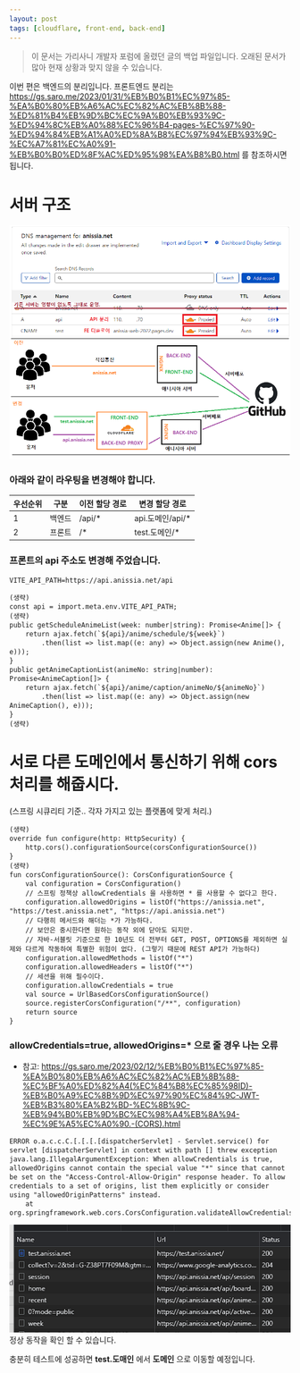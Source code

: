 ```yaml
---
layout: post
tags: [cloudflare, front-end, back-end]
---
```


> 이 문서는 가리사니 개발자 포럼에 올렸던 글의 백업 파일입니다.
오래된 문서가 많아 현재 상황과 맞지 않을 수 있습니다.

이번 편은 백엔드의 분리입니다.
프론트엔드 분리는 https://gs.saro.me/2023/01/31/%EB%B0%B1%EC%97%85-%EA%B0%80%EB%A6%AC%EC%82%AC%EB%8B%88-%ED%81%B4%EB%9D%BC%EC%9A%B0%EB%93%9C-%ED%94%8C%EB%A0%88%EC%96%B4-pages-%EC%97%90-%ED%94%84%EB%A1%A0%ED%8A%B8%EC%97%94%EB%93%9C-%EC%A7%81%EC%A0%91-%EB%B0%B0%ED%8F%AC%ED%95%98%EA%B8%B0.html 를 참조하시면 됩니다.


# 서버 구조

![설명](/file/forum/9fb707f3-d77d-4aa0-814b-c25292922a55.png)

### 아래와 같이 라우팅을 변경해야 합니다.

|우선순위|구분|이전 할당 경로|변경 할당 경로|
|---|---|---|---|
|1|백엔드|/api/*|api.도메인/api/*|
|2|프론트|/*|test.도메인/*|

### 프론트의 api 주소도 변경해 주었습니다.
```
VITE_API_PATH=https://api.anissia.net/api
```
```
(생략)
const api = import.meta.env.VITE_API_PATH;
(생략)
public getScheduleAnimeList(week: number|string): Promise<Anime[]> {
    return ajax.fetch(`${api}/anime/schedule/${week}`)
        .then(list => list.map((e: any) => Object.assign(new Anime(), e)));
}
public getAnimeCaptionList(animeNo: string|number): Promise<AnimeCaption[]> {
    return ajax.fetch(`${api}/anime/caption/animeNo/${animeNo}`)
        .then(list => list.map((e: any) => Object.assign(new AnimeCaption(), e)));
}
(생략)
```
# 서로 다른 도메인에서 통신하기 위해 cors 처리를 해줍시다.
(스프링 시큐리티 기준.. 각자 가지고 있는 플랫폼에 맞게 처리.)

```
(생략)
override fun configure(http: HttpSecurity) {
    http.cors().configurationSource(corsConfigurationSource())
}
(생략)
fun corsConfigurationSource(): CorsConfigurationSource {
    val configuration = CorsConfiguration()
    // 스프링 정책상 allowCredentials 을 사용하면 * 를 사용할 수 없다고 한다.
    configuration.allowedOrigins = listOf("https://anissia.net", "https://test.anissia.net", "https://api.anissia.net")
    // 다행히 메서드와 해더는 *가 가능하다.
    // 보안은 중시한다면 원하는 동작 외에 닫아도 되지만.
    // 자바-서블릿 기준으로 한 10년도 더 전부터 GET, POST, OPTIONS를 제외하면 실제와 다르게 작동하여 특별한 위험이 없다. (그렇기 때문에 REST API가 가능하다)
    configuration.allowedMethods = listOf("*")
    configuration.allowedHeaders = listOf("*")
    // 세션을 위해 필수이다.
    configuration.allowCredentials = true
    val source = UrlBasedCorsConfigurationSource()
    source.registerCorsConfiguration("/**", configuration)
    return source
}
```
### allowCredentials=true, allowedOrigins=* 으로 줄 경우 나는 오류

- 참고: https://gs.saro.me/2023/02/12/%EB%B0%B1%EC%97%85-%EA%B0%80%EB%A6%AC%EC%82%AC%EB%8B%88-%EC%BF%A0%ED%82%A4(%EC%84%B8%EC%85%98ID)-%EB%B0%A9%EC%8B%9D%EC%97%90%EC%84%9C-JWT-%EB%B3%80%EA%B2%BD-%EC%8B%9C-%EB%94%B0%EB%9D%BC%EC%98%A4%EB%8A%94-%EC%9E%A5%EC%A0%90.-(CORS).html

```
ERROR o.a.c.c.C.[.[.[.[dispatcherServlet] - Servlet.service() for servlet [dispatcherServlet] in context with path [] threw exception
java.lang.IllegalArgumentException: When allowCredentials is true, allowedOrigins cannot contain the special value "*" since that cannot be set on the "Access-Control-Allow-Origin" response header. To allow credentials to a set of origins, list them explicitly or consider using "allowedOriginPatterns" instead.
	at org.springframework.web.cors.CorsConfiguration.validateAllowCredentials(CorsConfiguration.java:473)
```

![설명](/file/forum/99f351d5-f8c9-40d4-99b5-80a575a3517f.png)
정상 동작을 확인 할 수 있습니다.

충분히 테스트에 성공하면 **test.도매인** 에서 **도메인** 으로 이동할 예정입니다.